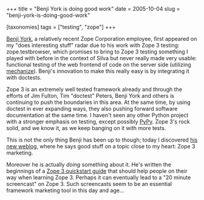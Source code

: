 +++
title = "Benji York is doing good work"
date = 2005-10-04
slug = "benji-york-is-doing-good-work"

[taxonomies]
tags = ["testing", "zope"]
+++

[Benji York](http://www.benjiyork.com/), a relatively recent Zope
Corporation employee, first appeared on my "does interesting stuff"
radar due to his work with Zope 3 testing: zope.testbrowser, which
promises to bring to Zope 3 testing something I played with before in
the context of Silva but never really made very usable: functional
testing of the web frontend of code on the server side (utilizing
[mechanize](http://wwwsearch.sourceforge.net/mechanize/)). Benji's
innovation to make this really easy is by integrating it with doctests.

Zope 3 is an extremely well tested framework already and through the
efforts of Jim Fulton, Tim "doctest" Peters, Benji York and others is
continuing to push the boundaries in this area. At the same time, by
using doctest in ever expanding ways, they also pushing forward software
documentation at the same time. I haven't seen any other Python project
with a stronger emphasis on testing, except possibly
[PyPy](http://codespeak.net/pypy). Zope 3's rock solid, and we know it,
as we keep banging on it with more tests.

This is not the only thing Benji has been up to though; today I
discovered [his new weblog](http://www.benjiyork.com/blog/), where he
says good stuff on a topic close to my heart: Zope 3 marketing.

Moreover he is actually _doing_ something about it. He's written the
beginnings of a [Zope 3 quickstart
guide](http://www.benjiyork.com/quick_start.txt) that should help people
on their way when learning Zope 3. Perhaps it can eventually lead to a
"20 minute screencast" on Zope 3. Such screencasts seem to be an
essential framework marketing tool in this day and age...
